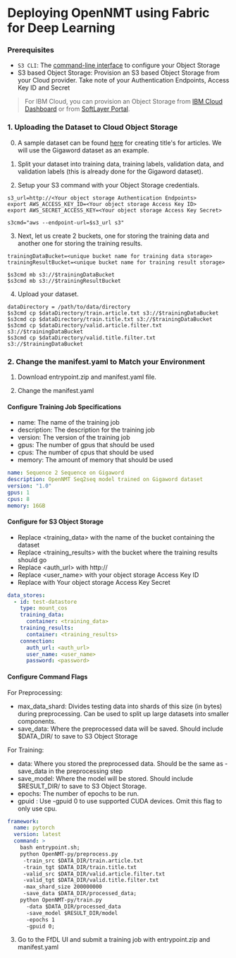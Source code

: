 # Deploying OpenNMT using Fabric for Deep Learning

### Prerequisites

* `S3 CLI`: The [command-line interface](https://aws.amazon.com/cli/) to configure your Object Storage
* S3 based Object Storage: Provision an S3 based Object Storage from your Cloud provider. Take note of your Authentication Endpoints, Access Key ID and Secret
> For IBM Cloud, you can provision an Object Storage from [IBM Cloud Dashboard](https://console.bluemix.net/catalog/infrastructure/cloud-object-storage?taxonomyNavigation=apps) or from [SoftLayer Portal](https://control.softlayer.com/storage/objectstorage).

### 1. Uploading the Dataset to Cloud Object Storage

0. A sample dataset can be found [here](https://github.com/harvardnlp/sent-summary) for creating title's for articles. We will use the Gigaword dataset as an example.

1. Split your dataset into training data, training labels, validation data, and validation labels (this is already done for the Gigaword dataset).

2. Setup your S3 command with your Object Storage credentials.

```shell
s3_url=http://<Your object storage Authentication Endpoints>
export AWS_ACCESS_KEY_ID=<Your object storage Access Key ID>
export AWS_SECRET_ACCESS_KEY=<Your object storage Access Key Secret>

s3cmd="aws --endpoint-url=$s3_url s3"
```

3. Next, let us create 2 buckets, one for storing the training data and another one for storing the training results.
```shell
trainingDataBucket=<unique bucket name for training data storage>
trainingResultBucket=<unique bucket name for training result storage>

$s3cmd mb s3://$trainingDataBucket
$s3cmd mb s3://$trainingResultBucket
```

4. Upload your dataset.
```shell
dataDirectory = /path/to/data/directory
$s3cmd cp $dataDirectory/train.article.txt s3://$trainingDataBucket
$s3cmd cp $dataDirectory/train.title.txt s3://$trainingDataBucket
$s3cmd cp $dataDirectory/valid.article.filter.txt s3://$trainingDataBucket
$s3cmd cp $dataDirectory/valid.title.filter.txt s3://$trainingDataBucket
```

### 2. Change the manifest.yaml to Match your Environment

1. Download entrypoint.zip and manifest.yaml file.

2. Change the manifest.yaml

#### Configure Training Job Specifications

- name: The name of the training job
- description: The description for the training job
- version: The version of the training job
- gpus: The number of gpus that should be used
- cpus: The number of cpus that should be used
- memory: The amount of memory that should be used

```yaml
name: Sequence 2 Sequence on Gigaword
description: OpenNMT Seq2seq model trained on Gigaword dataset
version: "1.0"
gpus: 1
cpus: 8
memory: 16GB
```

#### Configure for S3 Object Storage

- Replace <training_data> with the name of the bucket containing the dataset
- Replace <training_results> with the bucket where the training results should go
- Replace <auth_url> with http://<Your object storage Authentication Endpoints>
- Replace <user_name> with your object storage Access Key ID
- Replace <password> with Your object storage Access Key Secret

```yaml
data_stores:
  - id: test-datastore
    type: mount_cos
    training_data:
      container: <training_data>
    training_results:
      container: <training_results>
    connection:
      auth_url: <auth_url>
      user_name: <user_name>
      password: <password>
```

#### Configure Command Flags

For Preprocessing:
- max_data_shard: Divides testing data into shards of this size (in bytes) during preprocessing. Can be used to split up large datasets into smaller components.
- save_data: Where the preprocessed data will be saved. Should include $DATA_DIR/ to save to S3 Object Storage

For Training:
- data: Where you stored the preprocessed data. Should be the same as -save_data in the preprocessing step
- save_model: Where the model will be stored. Should include $RESULT_DIR/ to save to S3 Object Storage.
- epochs: The number of epochs to be run.
- gpuid <optional>: Use -gpuid 0 to use supported CUDA devices. Omit this flag to only use cpu.

```yaml
framework:
  name: pytorch
  version: latest
  command: >
    bash entrypoint.sh;
    python OpenNMT-py/preprocess.py
     -train_src $DATA_DIR/train.article.txt
     -train_tgt $DATA_DIR/train.title.txt
     -valid_src $DATA_DIR/valid.article.filter.txt
     -valid_tgt $DATA_DIR/valid.title.filter.txt
     -max_shard_size 200000000
     -save_data $DATA_DIR/processed_data;
    python OpenNMT-py/train.py
      -data $DATA_DIR/processed_data
      -save_model $RESULT_DIR/model
      -epochs 1
      -gpuid 0;
```

3. Go to the FfDL UI and submit a training job with entrypoint.zip and manifest.yaml
